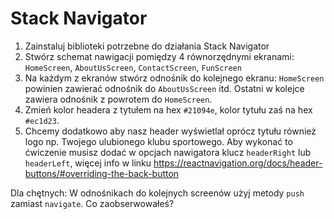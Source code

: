 # Stack Navigator

1. Zainstaluj biblioteki potrzebne do działania Stack Navigator
2. Stwórz schemat nawigacji pomiędzy 4 równorzędnymi ekranami: `HomeScreen`, `AboutUsScreen`, `ContactScreen`, `FunScreen`
3. Na każdym z ekranów stwórz odnośnik do kolejnego ekranu: `HomeScreen` powinien zawierać odnośnik do `AboutUsScreen` itd. Ostatni w kolejce zawiera odnośnik z powrotem do `HomeScreen`.
4. Zmień kolor headera z tytułem na hex `#21094e`, kolor tytułu zaś na hex `#ec1d23`.
5. Chcemy dodatkowo aby nasz header wyświetlał oprócz tytułu również logo np. Twojego ulubionego klubu sportowego. 
Aby wykonać to ćwiczenie musisz dodać w opcjach nawigatora klucz `headerRight` lub `headerLeft`, więcej info w linku https://reactnavigation.org/docs/header-buttons/#overriding-the-back-button


Dla chętnych: W odnośnikach do kolejnych screenów użyj metody `push` zamiast `navigate`. Co zaobserwowałeś?



